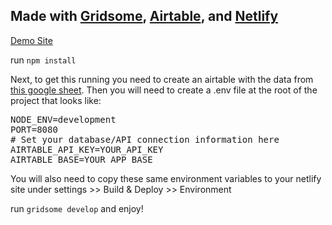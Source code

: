 
## Made with [Gridsome](https://gridsome.org/docs), [Airtable](https://airtable.com/), and [Netlify](https://www.netlify.com/)

[Demo Site](https://starwarsgridsome.netlify.com/)

run ```npm install```

Next, to get this running you need to create an airtable with the data from [this google sheet](https://docs.google.com/spreadsheets/d/1cwLHUPc6RL_raj7m71vt0IrhJ3vQgvUKRZSaFVG49LY/edit?usp=sharing). Then you will need to create a .env file at the root of the project that looks like:

<pre>NODE_ENV=development
PORT=8080
# Set your database/API connection information here
AIRTABLE_API_KEY=YOUR_API_KEY
AIRTABLE_BASE=YOUR_APP_BASE</pre>

You will also need to copy these same environment variables to your netlify site under settings >> Build & Deploy >> Environment

run ```gridsome develop``` and enjoy!
